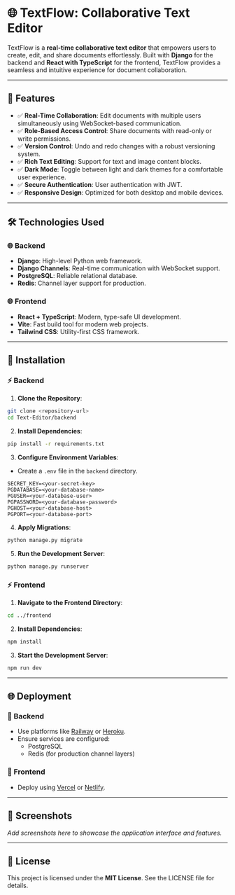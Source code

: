 # 🌐 TextFlow: Collaborative Text Editor

TextFlow is a **real-time collaborative text editor** that empowers users to create, edit, and share documents effortlessly. Built with **Django** for the backend and **React with TypeScript** for the frontend, TextFlow provides a seamless and intuitive experience for document collaboration.

---

## 🚀 Features

- ✅ **Real-Time Collaboration**: Edit documents with multiple users simultaneously using WebSocket-based communication.
- ✅ **Role-Based Access Control**: Share documents with read-only or write permissions.
- ✅ **Version Control**: Undo and redo changes with a robust versioning system.
- ✅ **Rich Text Editing**: Support for text and image content blocks.
- ✅ **Dark Mode**: Toggle between light and dark themes for a comfortable user experience.
- ✅ **Secure Authentication**: User authentication with JWT.
- ✅ **Responsive Design**: Optimized for both desktop and mobile devices.

---

## 🛠️ Technologies Used

### 🌐 Backend

- **Django**: High-level Python web framework.
- **Django Channels**: Real-time communication with WebSocket support.
- **PostgreSQL**: Reliable relational database.
- **Redis**: Channel layer support for production.

### 🌐 Frontend

- **React + TypeScript**: Modern, type-safe UI development.
- **Vite**: Fast build tool for modern web projects.
- **Tailwind CSS**: Utility-first CSS framework.

---

## 🚀 Installation

### ⚡ Backend

1. **Clone the Repository**:

```bash
git clone <repository-url>
cd Text-Editor/backend
```

2. **Install Dependencies**:

```bash
pip install -r requirements.txt
```

3. **Configure Environment Variables**:

- Create a `.env` file in the `backend` directory.

```env
SECRET_KEY=<your-secret-key>
PGDATABASE=<your-database-name>
PGUSER=<your-database-user>
PGPASSWORD=<your-database-password>
PGHOST=<your-database-host>
PGPORT=<your-database-port>
```

4. **Apply Migrations**:

```bash
python manage.py migrate
```

5. **Run the Development Server**:

```bash
python manage.py runserver
```

### ⚡ Frontend

1. **Navigate to the Frontend Directory**:

```bash
cd ../frontend
```

2. **Install Dependencies**:

```bash
npm install
```

3. **Start the Development Server**:

```bash
npm run dev
```

---

## 🌐 Deployment

### 🚀 Backend

- Use platforms like [Railway](https://railway.app/) or [Heroku](https://www.heroku.com/).
- Ensure services are configured:
  - PostgreSQL
  - Redis (for production channel layers)

### 🚀 Frontend

- Deploy using [Vercel](https://vercel.com/) or [Netlify](https://www.netlify.com/).

---

## 📸 Screenshots

_Add screenshots here to showcase the application interface and features._

---

## 📜 License

This project is licensed under the **MIT License**. See the LICENSE file for details.
